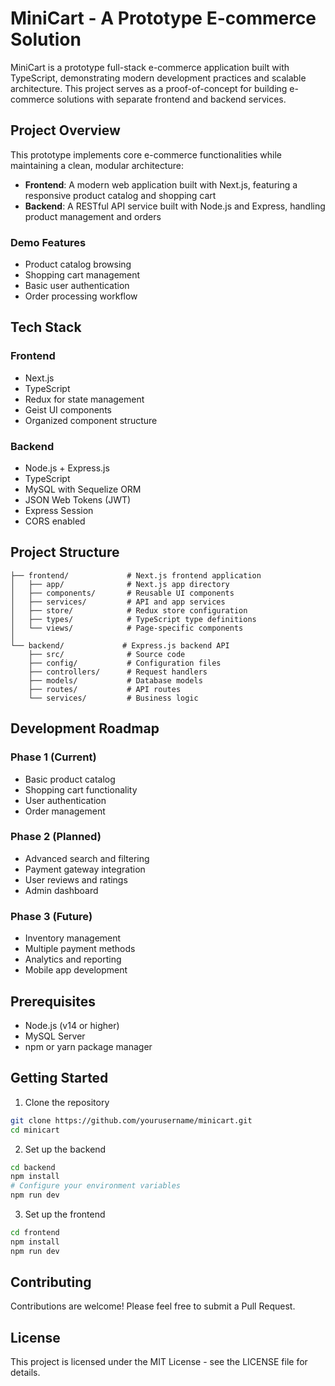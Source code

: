 # MiniCart - A Prototype E-commerce Solution

MiniCart is a prototype full-stack e-commerce application built with TypeScript, demonstrating modern development practices and scalable architecture. This project serves as a proof-of-concept for building e-commerce solutions with separate frontend and backend services.

## Project Overview

This prototype implements core e-commerce functionalities while maintaining a clean, modular architecture:

- **Frontend**: A modern web application built with Next.js, featuring a responsive product catalog and shopping cart
- **Backend**: A RESTful API service built with Node.js and Express, handling product management and orders

### Demo Features
- Product catalog browsing
- Shopping cart management
- Basic user authentication
- Order processing workflow

## Tech Stack

### Frontend
- Next.js
- TypeScript
- Redux for state management
- Geist UI components
- Organized component structure

### Backend
- Node.js + Express.js
- TypeScript
- MySQL with Sequelize ORM
- JSON Web Tokens (JWT)
- Express Session
- CORS enabled

## Project Structure

```
├── frontend/             # Next.js frontend application
│   ├── app/              # Next.js app directory
│   ├── components/       # Reusable UI components
│   ├── services/         # API and app services
│   ├── store/            # Redux store configuration
│   ├── types/            # TypeScript type definitions
│   └── views/            # Page-specific components
│
└── backend/             # Express.js backend API
    ├── src/              # Source code
    ├── config/           # Configuration files
    ├── controllers/      # Request handlers
    ├── models/           # Database models
    ├── routes/           # API routes
    └── services/         # Business logic
```

## Development Roadmap

### Phase 1 (Current)
- Basic product catalog
- Shopping cart functionality
- User authentication
- Order management

### Phase 2 (Planned)
- Advanced search and filtering
- Payment gateway integration
- User reviews and ratings
- Admin dashboard

### Phase 3 (Future)
- Inventory management
- Multiple payment methods
- Analytics and reporting
- Mobile app development

## Prerequisites

- Node.js (v14 or higher)
- MySQL Server
- npm or yarn package manager

## Getting Started

1. Clone the repository
```bash
git clone https://github.com/yourusername/minicart.git
cd minicart
```

2. Set up the backend
```bash
cd backend
npm install
# Configure your environment variables
npm run dev
```

3. Set up the frontend
```bash
cd frontend
npm install
npm run dev
```

## Contributing

Contributions are welcome! Please feel free to submit a Pull Request.

## License

This project is licensed under the MIT License - see the LICENSE file for details.